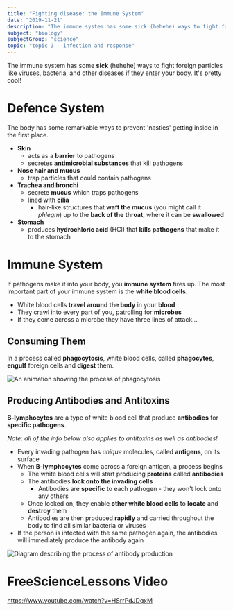```yaml
---
title: "Fighting disease: the Immune System"
date: "2019-11-21"
description: "The immune system has some sick (hehehe) ways to fight foreign particles like viruses, bacteria, and other diseases if they enter your body. It's pretty cool!"
subject: "biology"
subjectGroup: "science"
topic: "topic 3 - infection and response"
---
```


The immune system has some **sick** (hehehe) ways to fight foreign particles like viruses, bacteria, and other diseases if they enter your body. It's pretty cool!

# Defence System

The body has some remarkable ways to prevent 'nasties' getting inside in the first place.

- **Skin**
  - acts as a **barrier** to pathogens
  - secretes **antimicrobial substances** that kill pathogens
- **Nose hair and mucus**
  - trap particles that could contain pathogens
- **Trachea and bronchi**
  - secrete **mucus** which traps pathogens
  - lined with **cilia**
    - hair-like structures that **waft the mucus** (you might call it _phlegm_) up to the **back of the throat**, where it can be **swallowed**
- **Stomach**
  - produces **hydrochloric acid** ($\text{HCl}$) that **kills pathogens** that make it to the stomach

# Immune System

If pathogens make it into your body, you **immune system** fires up. The most important part of your immune system is the **white blood cells**.

- White blood cells **travel around the body** in your **blood**
- They crawl into every part of you, patrolling for **microbes**
- If they come across a microbe they have three lines of attack...

## Consuming Them

In a process called **phagocytosis**, white blood cells, called **phagocytes**, **engulf** foreign cells and **digest** them.

![An animation showing the process of phagocytosis](articles/biology/topic-3/phagocytosis.gif)

## Producing Antibodies and Antitoxins

**B-lymphocytes** are a type of white blood cell that produce **antibodies** for **specific pathogens**.

_Note: all of the info below also applies to antitoxins as well as antibodies!_

- Every invading pathogen has _unique_ molecules, called **antigens**, on its surface
- When **B-lymphocytes** come across a foreign antigen, a process begins
  - The white blood cells will start producing **proteins** called **antibodies**
  - The antibodies **lock onto the invading cells**
    - Antibodies are **specific** to each pathogen - they won't lock onto any others
  - Once locked on, they enable **other white blood cells** to **locate** and **destroy** them
  - Antibodies are then produced **rapidly** and carried throughout the body to find all similar bacteria or viruses
- If the person is infected with the same pathogen again, the antibodies will immediately produce the antibody again

![Diagram describing the process of antibody production](articles/biology/topic-3/lymphocyte-antibodies.png)

# FreeScienceLessons Video

https://www.youtube.com/watch?v=HSrrPdJDqxM
